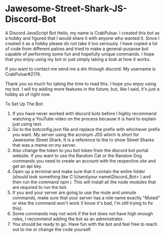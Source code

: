 # Jawesome-Street-Shark-JS-Discord-Bot
A Discord JavaScript Bot
Hello, my name is CrabPulsar. I created this bot as a hobby and figured that I would share it with anyone who wanted it. Since I created it as a hobby please do not take it too seriously. I have copied a lot of code from different palces and tried to make a general-purpose bot capable of performing some fun and hopefully unique commands. I hope that you enjoy using my bot or just simply taking a look at how it works.

If you want to contact me send me a dm through discord. My username is CrabPulsar#2176.

Thank you so much for taking the time to read this. I hope you enjoy using my bot. I will try adding more features in the future, but, like I said, it's just a hobby as of right now.




To Set Up The Bot:

1. If you have never worked with discord bots before I highly recommend watching a YouTube video on the process because it is hard to explain just using text.
2. Go to the botconfig.json file and replace the prefix with whichever prefix you want. My server using the acronym JSS which is short for Jawesome Street Shark. It is a reference to the tv show Street Sharks that was a meme on my server.
3. Also change the token to you bot token from the discord bot portal website. If you want to use the Random Cat or the Random Dog commands you need to create an account with the respective site and get an api key.
4. Open up a terminal and make sure that it contain the entire folder (should look something like C:\Users\your name\Discord_Bot> ) and then run the command npm i. This will install all the node modules that are required to run the bot.
5. If you and your server are going to use the mute and unmute commands, make sure that your server has a role name exactly "Muted" or else the command won't work (I know it's bad, I'm still trying to fix this).
6. Some commands may not work if the bot does not have high enough roles, I recommend adding the bot as an administrator.
7. You should be ready to go. Have fun with the bot and feel free to reach out to me or change the code yourself.
